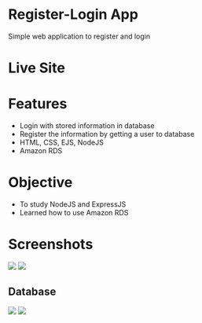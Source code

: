 
# Register-Login App
Simple web application to register and login

# Live Site

# Features
- Login with stored information in database
- Register the information by getting a user to database
- HTML, CSS, EJS, NodeJS
- Amazon RDS

# Objective 
- To study NodeJS and ExpressJS
- Learned how to use Amazon RDS

# Screenshots

<img src="https://user-images.githubusercontent.com/18034418/159088730-bf6d1dd8-3624-4a80-af84-a18ee12691b9.png" />

<img src="https://user-images.githubusercontent.com/18034418/159088751-d7ea3fba-f7f2-468f-a851-d310d62417b3.png" />

## Database

<img src="https://user-images.githubusercontent.com/18034418/159088835-bdad0a9e-cce3-41e0-9d49-70660520dfa7.png" />

<img src="https://user-images.githubusercontent.com/18034418/159088764-3d70e3af-9a27-4099-9508-00044c6e02fd.png" />
